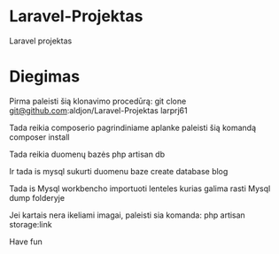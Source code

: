# Laravel-Projektas
Laravel projektas 

# Diegimas

Pirma paleisti šią klonavimo procedūrą:
git clone git@github.com:aldjon/Laravel-Projektas larprj61 

Tada reikia composerio pagrindiniame aplanke paleisti šią komandą
composer install

Tada reikia duomenų bazės
php artisan db

Ir tada is mysql sukurti duomenu baze
create database blog

Tada is Mysql workbencho importuoti lenteles kurias galima rasti Mysql dump folderyje

Jei kartais nera ikeliami imagai, paleisti sia komanda:
php artisan storage:link

Have fun
